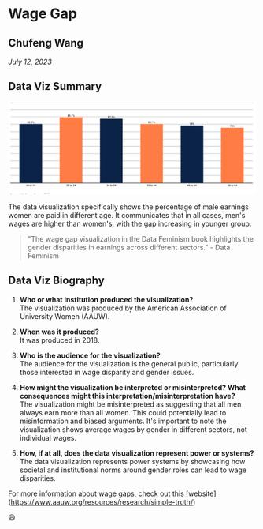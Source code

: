 # Wage Gap

## Chufeng Wang

*July 12, 2023*

## Data Viz Summary

![Wage Gap Visualization](https://github.com/info201a-su23/assignment-01-IZumiNGSA/blob/main/wagegap.png)

The data visualization specifically shows the percentage of male earnings women are paid in different age. It communicates that in all cases, men's wages are higher than women's, with the gap increasing in younger group.

> "The wage gap visualization in the Data Feminism book highlights the gender disparities in earnings across different sectors." - Data Feminism

## Data Viz Biography

1.  **Who or what institution produced the visualization?**\
    The visualization was produced by the American Association of University Women (AAUW).

2.  **When was it produced?**\
    It was produced in 2018.

3.  **Who is the audience for the visualization?**\
    The audience for the visualization is the general public, particularly those interested in wage disparity and gender issues.

4.  **How might the visualization be interpreted or misinterpreted? What consequences might this interpretation/misinterpretation have?**\
    The visualization might be misinterpreted as suggesting that all men always earn more than all women. This could potentially lead to misinformation and biased arguments. It's important to note the visualization shows average wages by gender in different sectors, not individual wages.

5.  **How, if at all, does the data visualization represent power or systems?**\
    The data visualization represents power systems by showcasing how societal and institutional norms around gender roles can lead to wage disparities.

For more information about wage gaps, check out this [website] (<https://www.aauw.org/resources/research/simple-truth/>)

:smile:
